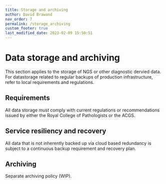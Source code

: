 ```yaml
---
title: Storage and archiving
author: David Brawand
nav_order: 7
permalink: /storage_archiving
custom_footer: true
last_modified_date: 2023-02-09 15:50:51
---
```

# Data storage and archiving

This section applies to the storage of NGS or other diagnostic dervied data. For datastorage related to regular backups of production infrastructure, refer to local requirements and regulations.

## Requirements

All data storage _must_ comply with current regulations or recommendations issued by either the Royal College of Pathologists or the ACGS.

## Service resiliency and recovery

All data that is not inherently backed up via cloud based redundancy is subject to a continuous backup requirement and recovery plan.

## Archiving

Separate archiving policy (WIP).
